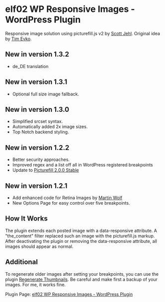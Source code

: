 # elf02 WP Responsive Images - WordPress Plugin

Responsive image solution using picturefill.js v2 by [Scott Jehl][1]. Original idea by [Tim Evko][2].

## New in version 1.3.2
* de_DE translation

## New in version 1.3.1
* Optional full size image fallback.

## New in version 1.3.0
* Simplified srcset syntax.
* Automatically added 2x image sizes.
* Top Notch backend styling.

## New in version 1.2.2
* Better security approaches.
* Improved regex and a list off all in WordPress registered breakpoints
* Update to [Picturefill 2.0.0 Stable][6]

## New in version 1.2.1
* Add enhanced code for Retina Images by [Martin Wolf][5]
* New Options Page for easy control over five breakpoints.

## How It Works
The plugin extends each posted image with a data-responsive attribute. A "the_content" filter replaced such an image with the picturefill.js markup. After deactivating the plugin or removing the data-responsive attribute, all images should appear as normal.

## Additional
To regenerate older images after setting your breakpoints, you can use the plugin [Regenerate Thumbnails][4]. Be careful and make first a backup of your images. For me, it works fine.

Plugin Page: [elf02 WP Responsive Images - WordPress Plugin][3]

  [1]: http://scottjehl.github.io/picturefill/
  [2]: https://github.com/tevko/wp-tevko-responsive-images
  [3]: http://elf02.de/2014/04/22/elf02-wp-responsive-images-wordpress-plugin/
  [4]: http://wordpress.org/plugins/regenerate-thumbnails/
  [5]: http://visuellegedanken.de/
  [6]: https://github.com/scottjehl/picturefill/releases/tag/2.0.0

